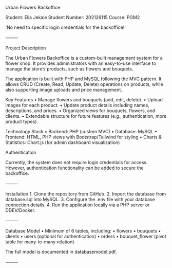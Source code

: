 Urban Flowers Backoffice

Student: Ella Jekale
Student Number: 202126115
Course: PGM2

'No need to specific login credentials for the backoffice!'

⸻

Project Description

The Urban Flowers Backoffice is a custom-built management system for a flower shop. It provides administrators with an easy-to-use interface to manage the store’s products, such as flowers and bouquets.

The application is built with PHP and MySQL following the MVC pattern. It allows CRUD (Create, Read, Update, Delete) operations on products, while also supporting image uploads and price management.

Key Features
	•	Manage flowers and bouquets (add, edit, delete).
	•	Upload images for each product.
	•	Update product details including names, descriptions, and prices.
	•	Organized views for bouquets, flowers, and clients.
	•	Extendable structure for future features (e.g., authentication, more product types).

Technology Stack
	•	Backend: PHP (custom MVC)
	•	Database: MySQL
	•	Frontend: HTML, PHP views with Bootstrap/Tailwind for styling
	•	Charts & Statistics: Chart.js (for admin dashboard visualization)

Authentication

Currently, the system does not require login credentials for access. However, authentication functionality can be added to secure the backoffice.

⸻

Installation
	1.	Clone the repository from GitHub.
	2.	Import the database from database.sql into MySQL.
	3.	Configure the .env file with your database connection details.
	4.	Run the application locally via a PHP server or DDEV/Docker.

⸻

Database Model
	•	Minimum of 6 tables, including:
	•	flowers
	•	bouquets
	•	clients
	•	users (optional for authentication)
	•	orders
	•	bouquet_flower (pivot table for many-to-many relation)

The full model is documented in databasemodel.pdf.

⸻
